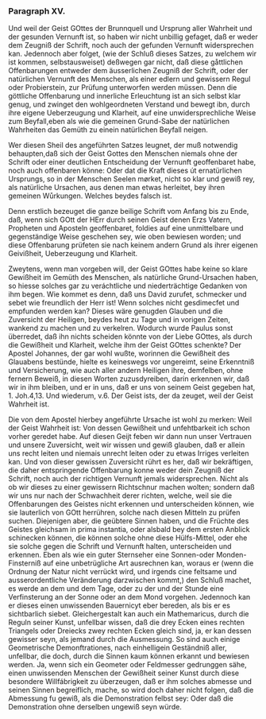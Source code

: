 
<!-- seite 103 -->

### Paragraph XV. ###

Und weil der Geist GOttes der Brunnquell
und Ursprung aller Wahrheit und der gesunden Vernunft
ist, so haben wir nicht unbillig gefaget, daß er
weder dem Zeugniß der Schrift, noch auch der gefunden
Vernunft widersprechen kan. Jedennoch
aber folget, (wie der Schluß dieses Satzes, zu welchem
wir ist kommen, selbstausweiset) deßwegen gar nicht,
daß diese gåttlichen Offenbarungen entweder dem
äusserlichen Zeugniß der Schrift, oder der natürlichen
Vernunft des Menschen, als einer edlern
und gewissern Regul oder Probierstein, zur Prüfung
unterworfen werden müssen. Denn die göttliche
Offenbarung und innerliche Erleuchtung ist
an sich selbst klar genug, und zwinget den wohlgeordneten
Verstand und bewegt ibn, durch ihre eigene
Ueberzeugung und Klarheit, auf eine unwidersprechliche
Weise zum Beyfall,eben als wie die
gemeinen Grund-Sabe der natürlichen Wahrheiten
das Gemüth zu einein natürlichen Beyfall
neigen.

Wer diesen Sheil des angeführten Satzes leugnet,
der muß notwendig behaupten,daß sich der Geist Gottes
den Menschen niemals ohne der Schrift oder einer
deutlichen Entscheidung der Vernunft geoffenbaret habe,
noch auch offenbaren könne: Oder dat die Kraft
dieses út ernatürlichen Ursprungs, so in der Menschen
Seelen mørket, nicht so klar und gewiß rey, als natürliche
Ursachen, aus denen man etwas herleitet, bey ihren
gemeinen Wůrkungen. Welches beydes falsch ist.

Denn erstlich bezeuget die ganze beilige Schrift
vom Anfang bis zu Ende, daß, wenn sich GOtt der
HErr durch seinen Geist denen Erzs Vatern, Propheten
und Aposteln geoffenbaret, foldies auf eine unmittelbare
und gegenständige Weise geschehen sey, wie
oben bewiesen worden; und diese Offenbarung prüfeten
sie nach keinem andern Grund als ihrer eigenen Geivißheit,
Ueberzeugung und Klarheit.<!-- seite 104 -->

Zweytens, wenn man vorgeben will, der Geist
GOttes habe keine so klare Gewißheit im Gemüth des
Menschen, als natürliche Grund-Ursachen haben, so
hiesse solches gar zu veráchtliche und niederträchtige Gedanken
von ihm begen. Wie kommet es denn, daß uns
David zurufet, schmecker und sebet wie freundlich
der Herr ist! Wenn solches nicht gesdimecfet und empfunden
werden kan? Dieses wäre genugden Glauben
und die Zuversicht der Heiligen, beydes heut zu Tage
und in vorigen Zeiten, wankend zu machen und zu verkelren.
Wodurch wurde Paulus sonst überredet, daß
ihn nichts scheiden könnte von der Liebe GOttes,
als durch die Gewißheit und Klarheit, welche ihm der
Geist GOttes schenkte? Der Apostel Johannes, der
gar wohl wußte, worinnen die Gewißheit des Glauabens
bestünde, hielte es keineswegs vor ungereimt, seine
Erkenntniß und Versicherung, wie auch aller andern
Heiligen ihre, demfelben, ohne fernern Beweiß, in diesen
Worten zuzusdyreiben, darin erkennen wir, daß
wir in ihm bleiben, und er in uns, daß er uns von
seinem Geist gegeben hat, 1. Joh.4,13. Und wiederum,
v.6. Der Geist ists, der da zeuget, weil
der Geist Wahrheit ist.

Die von dem Apostel hierbey angeführte Ursache ist
wohl zu merken: Weil der Geist Wahrheit ist:
Von dessen Gewißheit und unfehtbarkeit ich schon vorher
geredet habe. Auf diesen Geijt feben wir dann nun
unser Vertrauen und unsere Zuversicht, weit wir wissen
und gewiß glauben, daß er allein uns recht leiten und niemais
unrecht leiten oder zu etwas Irriges verleiten kan.
Und von dieser gewissen Zuversicht rührt es her, daß wir
bekräftigen, die daher entspringende Offenbarung konne
weder dein Zeugniß der Schrift, noch auch der richtigen
Vernunft jemals widersprechen. Nicht als ob
wir dieses zu einer gewissern Richtschnur machen wolten;
sondern daß wir uns nur nach der Schwachheit<!-- seite 105 -->
derer richten, welche, weil sie die Offenbarungen des
Geistes nicht erkennen und unterscheiden können, wie sie
lauterlich von GOtt herrühren, solche nach diesen Mitteln
zu prüfen suchen. Diejenigen aber, die geübtere
Sinnen haben, und die Früchte des Geistes gleichsam
in prima instantia, oder alsbald bey dem ersten Anblick
schinecken können, die können solche ohne diese Hülfs-Mittel,
oder ehe sie solche gegen die Schrift und Vernunft
halten, unterscheiden und erkennen. Eben als
wie ein guter Sternseher eine Sonnen-oder Monden-Finsterniß
auf eine unbetrügliche Art ausrechnen kan,
woraus er (wenn die Ordnung der Natur nicht verrückt
wird, und irgends cine feltsame und ausserordentliche
Veränderung darzwischen kommt,) den Schluß machet,
es werde an dem und dem Tage, oder zu der und
der Stunde eine Verfinsterung an der Sonne oder an
dem Mond vorgehen. Jedennoch kan er dieses einen unwissenden
Bauernicyt eber bereden, als bis er es sichtbarlich
siebet. Gleichergestalt kan auch ein Mathemaricus,
durch die Reguln seiner Kunst, unfellbar wissen,
daß die drey Ecken eines rechten Triangels oder Dreiecks
zwey rechten Ecken gleich sind, ja, er kan dessen gewisser
seyn, als jemand durch die Ausmessung. So sind
auch einige Geometrische Demonftrationes, nach einhelligein
Geständniß aller, unfellbar, die doch, durch die
Sinnen kaum können erkannt und bewiesen werden.
Ja, wenn sich ein Geometer oder Feldmesser gedrunggen
sähe, einen unwissenden Menschen der Gewißheit
seiner Kunst durch diese besondere Willfábrigkeit zu
überzeugen, daß er ihm solches abmesse und seinen Sinnen
begreiflich, mache, so wird doch daher nicht folgen,
daß die Abmessung fu gewiß, als die Demonstration
felbst sey: Oder daß die Demonstration ohne derselben
ungewiß seyn würde.

